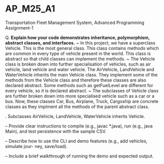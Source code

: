 # AP_M25_A1
Transportation Fleet Management System, Advanced Programming Assignment-1

Q. **Explain how your code demonstrates inheritance, polymorphism, abstract classes,
and interfaces.**
~ In this project, we have a superclass Vehicle. This is the most general class. This class contains methods which are common in every type of vehicle present in the world. This class is abstract so that child classes can implement the methods.
~ The Vehicle class is broken down into further specialisation of vehicles, such as air vehicle, land vehicle and water vehicle. The AirVehicle, LandVehicle and WaterVehicle inherits the main Vehicle class. They implement some of the methods from the Vehicle class and therefore these classes are also declared abstract. Some methods such as getFuelLevel are different for every vehicle, so it is declared abstract.
~ The subclasses of Vehicle class are further broken down into more specialised vehicle such as a car or a bus. Now, these classes Car, Bus, Airplane, Truck, Cargoship are concrete classes as they implment all the methods of the parent abstract class.



. Subclasses AirVehicle, LandVehicle, WaterVehicle inherits Vehicle.

– Provide clear instructions to compile (e.g., javac *.java), run (e.g., java Main),
and test persistence with the sample CSV.

– Describe how to use the CLI and demo features (e.g., add vehicles, simulate jour-
ney, save/load).

– Include a brief walkthrough of running the demo and expected output.
